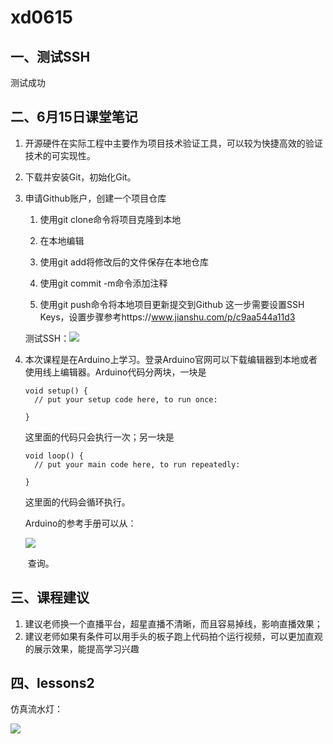 # xd0615
## 一、测试SSH

测试成功

## 二、6月15日课堂笔记

1. 开源硬件在实际工程中主要作为项目技术验证工具，可以较为快捷高效的验证技术的可实现性。

2. 下载并安装Git，初始化Git。

3. 申请Github账户，创建一个项目仓库
	1. 使用git clone命令将项目克隆到本地
	
	2. 在本地编辑
	
	3. 使用git add将修改后的文件保存在本地仓库
	
	4. 使用git commit -m命令添加注释
	
	5. 使用git push命令将本地项目更新提交到Github
	    这一步需要设置SSH Keys，设置步骤参考https://www.jianshu.com/p/c9aa544a11d3  
	
	  测试SSH：![](https://ty-photo.oss-cn-shanghai.aliyuncs.com/used/test_SSH.png)
	
4. 本次课程是在Arduino上学习。登录Arduino官网可以下载编辑器到本地或者使用线上编辑器。Arduino代码分两块，一块是

    ```
    void setup() {
      // put your setup code here, to run once:
    
    }
    ```

    这里面的代码只会执行一次；另一块是

    ```
    void loop() {
      // put your main code here, to run repeatedly:
    
    }
    ```

    这里面的代码会循环执行。

    Arduino的参考手册可以从：

    ![](https://ty-photo.oss-cn-shanghai.aliyuncs.com/used/Arduino_help.png)

    ​	查询。

## 三、课程建议

1. 建议老师换一个直播平台，超星直播不清晰，而且容易掉线，影响直播效果；
2. 建议老师如果有条件可以用手头的板子跑上代码拍个运行视频，可以更加直观的展示效果，能提高学习兴趣    

## 四、lessons2

仿真流水灯：

![](https://ty-photo.oss-cn-shanghai.aliyuncs.com/used/lessons2.png)

